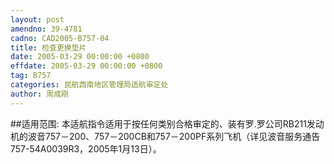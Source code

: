 ```yaml
---
layout: post
amendno: 39-4781
cadno: CAD2005-B757-04
title: 检查更换垫片
date: 2005-03-29 00:00:00 +0800
effdate: 2005-03-29 00:00:00 +0800
tag: B757
categories: 民航西南地区管理局适航审定处
author: 周成刚
---
```


##适用范围:
本适航指令适用于按任何类别合格审定的、装有罗.罗公司RB211发动机的波音757－200、757－200CB和757－200PF系列飞机（详见波音服务通告757-54A0039R3，2005年1月13日）。

